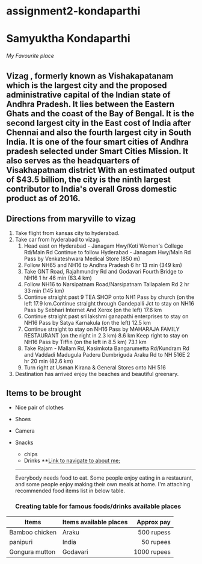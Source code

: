 # assignment2-kondaparthi
# Samyuktha Kondaparthi
###### My Favourite place
Vizag , formerly known as  **Vishakapatanam which is the largest city** and the proposed **administrative capital** of the Indian state of Andhra Pradesh. It lies between the Eastern Ghats and the coast of the Bay of Bengal. It is the second largest city in the East cost of India after Chennai and also the fourth largest city in South India. It is one of the four smart cities of Andhra pradesh selected under Smart Cities Mission.
It also serves as the headquarters of Visakhapatnam district With an estimated output of $43.5 billion, the city is the ninth largest contributor to India's overall Gross domestic product as of 2016.
---
## Directions from maryville to vizag
1. Take flight from kansas city to hyderabad.
2. Take car from hyderabad to vizag.
   1.	Head east on Hyderabad - Janagam Hwy/Koti Women's College Rd/Main Rd Continue to follow Hyderabad - Janagam Hwy/Main Rd Pass by Venkateshwara Medical Store (850 m)
   2.	Follow NH65 and NH16 to Andhra Pradesh 6 hr 13 min (349 km)
   3.	Take GNT Road, Rajahmundry Rd and Godavari Fourth Bridge to NH16 1 hr 46 min (83.4 km)
   4.	Follow NH16 to Narsipatnam Road/Narsipatnam Tallapalem Rd 2 hr 33 min (145 km)
   5.	Continue straight past 9 TEA SHOP onto NH1 Pass by church (on the left 17.9 km.Continue straight through Gandepalli Jct to stay on NH16 Pass by Sebhari Internet And Xerox (on the left) 17.6 km
   6.	Continue straight past sri lakshmi ganapathi enterprises to stay on NH16 Pass by Satya Karnakula (on the left) 12.5 km
   7.	Continue straight to stay on NH16 Pass by MAHARAJA FAMILY RESTAURANT (on the right in 2.3 km) 8.6 km Keep right to stay on NH16 Pass by Tiffin (on the left in 8.5 km) 73.1 km
   8.	Take Rajam - Mallam Rd, Kasimkota Bangarumetta Rd/Kundram Rd and Vaddadi Madugula Paderu Dumbriguda Araku Rd to NH 516E 2 hr 20 min (82.6 km)
   9.	Turn right at Usman Kirana & General Stores onto NH 516
3. Destination has arrived enjoy the beaches and beautiful greenary.
## Items to be brought
 * Nice pair of clothes
 * Shoes
 * Camera
 * Snacks
    * chips
    * Drinks
**[Link to navigate to about me](AboutMe.md);
   
   ---

   Everybody needs food to eat. Some people enjoy eating in a restaurant, and some people enjoy making their own meals at home. I'm attaching recommended food items list in below table.
   ### Creating table for famous foods/drinks available places

 |Items	            | Items available places | Approx pay  |
 |---               |---                     |---:
 |Bamboo chicken	| Araku	                 | 500 rupess  |
 |panipuri          | India	                 | 50 rupees   |
 |Gongura mutton	| Godavari	             | 1000 rupees |

   